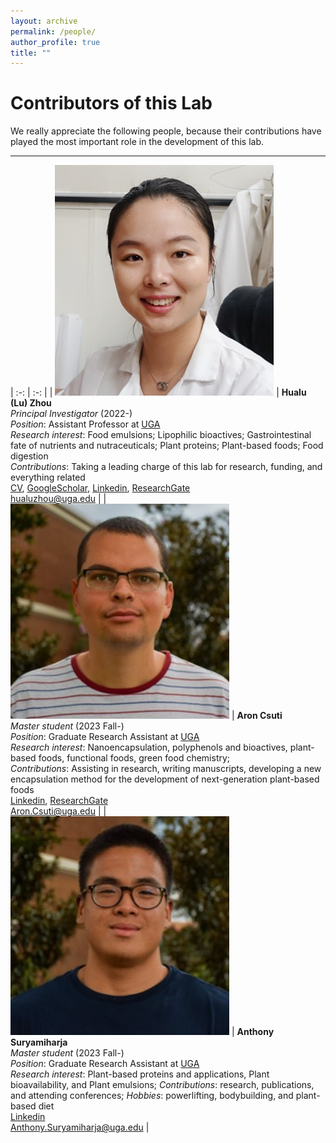 ```yaml
---
layout: archive
permalink: /people/
author_profile: true
title: ""
---
```


Contributors of this Lab
==============

We really appreciate the following people, because
their contributions have played the most important role in the development of
this lab.

------------------------

<style>
table, td, th {
   border: none!important;
   width: auto !important;
   font-size: 18px;
}
</style>

| :-: | :-: |
| <img src="/images/hualuzhou_crop.jpg" width='350'/> | **Hualu (Lu) Zhou** <br/> _Principal Investigator_ (2022-) <br/> _Position_: Assistant Professor at [UGA](https://foodscience.caes.uga.edu/) <br/> _Research interest_: Food emulsions; Lipophilic bioactives; Gastrointestinal fate of nutrients and nutraceuticals; Plant proteins; Plant-based foods; Food digestion <br/> _Contributions_: Taking a leading charge of this lab for research, funding, and everything related <br/> [CV](/files/CV_latest.pdf), [GoogleScholar](https://scholar.google.com/citations?hl=en&user=M7oW9kIAAAAJ&view_op=list_works&sortby=pubdate), [Linkedin](https://www.linkedin.com/in/hualu-lu-zhou-955506171?trk=public_profile_browsemap), [ResearchGate](https://www.researchgate.net/profile/Hualu-Zhou) <br/> [hualuzhou@uga.edu](mailto:hualuzhou@uga.edu) |
| <img src="/images/aroncsuti_crop.jpg" width='350'/> | **Aron Csuti** <br/> _Master student_ (2023 Fall-) <br/> _Position_: Graduate Research Assistant at [UGA](https://foodscience.caes.uga.edu/) <br/> _Research interest_: Nanoencapsulation, polyphenols and bioactives, plant-based foods, functional foods, green food chemistry; <br/> _Contributions_: Assisting in research, writing manuscripts, developing a new encapsulation method for the development of next-generation plant-based foods <br/> [Linkedin](https://www.linkedin.com/in/aron-csuti-5444801b3/), [ResearchGate](https://www.researchgate.net/profile/Aron-Csuti) <br/> [Aron.Csuti@uga.edu](mailto:Aron.Csuti@uga.edu) |
| <img src="/images/anthonysuryamiharja_crop.jpg" width='350'/> | **Anthony Suryamiharja** <br/> _Master student_ (2023 Fall-) <br/> _Position_: Graduate Research Assistant at [UGA](https://foodscience.caes.uga.edu/) <br/> _Research interest_: Plant-based proteins and applications, Plant bioavailability, and Plant emulsions; _Contributions_: research, publications, and attending conferences; _Hobbies_: powerlifting, bodybuilding, and plant-based diet <br/> [Linkedin](https://www.linkedin.com/in/anthony-suryamiharja-559410207/) <br/> [Anthony.Suryamiharja@uga.edu](mailto:Anthony.Suryamiharja@uga.edu) |
